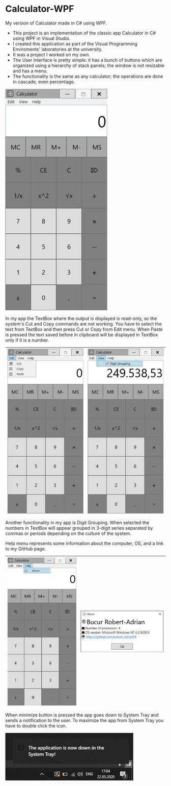 # Calculator-WPF
My version of Calculator made in C# using WPF.

- This project is an implementation of the classic app Calculator in C# using WPF in Visual Studio.
- I created this application as part of the Visual Programming Enviroments' laboratories at the university.
- It was a project I worked on my own.
- The User Interface is pretty simple: it has a bunch of buttons which are organized using a hierarchy of stack panels; the window is not resizable and has a menu.
- The functionality is the same as any calculator; the operations are done in cascade, even percentage.

![](images/HomeScreen.jpg)

In my app the TextBox where the output is displayed is read-only, so the system's Cut and Copy commands are not working. You have to select the text from TextBox and then press Cut or Copy from Edit menu. When Paste is pressed the text saved before in clipboard will be displayed in TextBox only if it is a number.

| ![](images/EditMenu.jpg) | ![](images/DigitGoruping.jpg) |
|:---:|:---:|

Another functionality in my app is Digit Grouping. When selected the numbers in TextBox will appear grouped in 3-digit series separated by commas or periods depending on the culture of the system.

Help menu represents some information about the computer, OS, and a link to my GitHub page.

| ![](images/HelpMenu.jpg) | ![](images/About.jpg) |
|:---:|:---:|

When minimize button is pressed the app goes down to System Tray and sends a notification to the user. To maximize the app from System Tray you have to double click the icon.

![](images/SystemTray.jpg)
